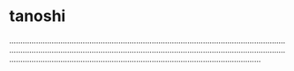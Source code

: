 # tanoshi
.........................................................................................................................................................................................................................................................................................................................................................................